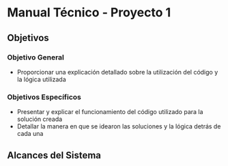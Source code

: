 # Manual Técnico - Proyecto 1
## Objetivos
### Objetivo General
- Proporcionar una explicación detallado sobre la utilización del código y la lógica utilizada
### Objetivos Específicos
- Presentar y explicar el funcionamiento del código utilizado para la solución creada
- Detallar la manera en que se idearon las soluciones y la lógica detrás de cada una

## Alcances del Sistema